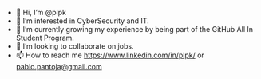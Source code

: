 - 👋 Hi, I’m @plpk
- 👀 I’m interested in CyberSecurity and IT.
- 🌱 I’m currently growing my experience by being part of the GitHub All In Student Program.
- 💞️ I’m looking to collaborate on jobs.
- 📫 How to reach me https://www.linkedin.com/in/plpk/ or pablo.pantoja@gmail.com


